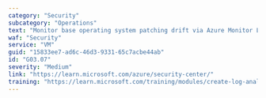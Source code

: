```yaml
---
category: "Security"
subcategory: "Operations"
text: "Monitor base operating system patching drift via Azure Monitor Logs and Defender for Cloud."
waf: "Security"
service: "VM"
guid: "15833ee7-ad6c-46d3-9331-65c7acbe44ab"
id: "G03.07"
severity: "Medium"
link: "https://learn.microsoft.com/azure/security-center/"
training: "https://learn.microsoft.com/training/modules/create-log-analytics-workspace-microsoft-defender-cloud/"
---
```

